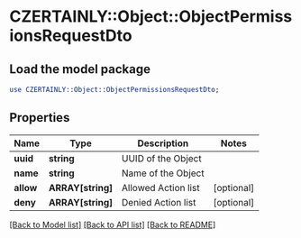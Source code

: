 # CZERTAINLY::Object::ObjectPermissionsRequestDto

## Load the model package
```perl
use CZERTAINLY::Object::ObjectPermissionsRequestDto;
```

## Properties
Name | Type | Description | Notes
------------ | ------------- | ------------- | -------------
**uuid** | **string** | UUID of the Object | 
**name** | **string** | Name of the Object | 
**allow** | **ARRAY[string]** | Allowed Action list | [optional] 
**deny** | **ARRAY[string]** | Denied Action list | [optional] 

[[Back to Model list]](../README.md#documentation-for-models) [[Back to API list]](../README.md#documentation-for-api-endpoints) [[Back to README]](../README.md)


